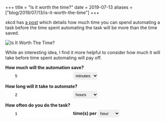 +++
title = "Is it worth the time?"
date = 2019-07-13
aliases = ["blog/2019/07/13/is-it-worth-the-time"]
+++

xkcd has [a post](https://xkcd.com/1205/) which details how much time you can spend automating a task before the time spent automating the task will be more than the time saved.

![Is It Worth The Time?](https://imgs.xkcd.com/comics/is_it_worth_the_time.png)

While an interesting idea, I find it more helpful to consider how much it will take before time spent automating will pay off.

<style>
#shavedTime, #automateTime, #periodTime,
#shavedUnit, #automateUnit, #periodUnit {
  padding: 0.3em;
  border-radius: 7px;
  border: 1px solid var(--accent-color);
}
#shavedTime, #automateTime, #periodTime {
  margin-left: 2em;
  margin-bottom: 1em;
  margin-top: 0.5em;
}

label {
  font-weight: bold;
}

#result {
  border: 1px solid var(--accent-color);
  background: var(--secondary-background);
  margin: 0.5em;
  padding: 0.5em;
}
</style>

<label>
  How much will the automation save?<br>
  <input id="shavedTime" type="number" value="5" min="1">
</label>
<select id="shavedUnit">
  <option value="second">seconds</option>
  <option value="minute" selected>minutes</option>
  <option value="hour">hours</option>
  <option value="day">days</option>
  <option value="week">weeks</option>
</select>

<br>

<label>
  How long will it take to automate?<br>
  <input id="automateTime" type="number" value="2" min="1">
</label>
<select id="automateUnit">
  <option value="second">seconds</option>
  <option value="minute">minutes</option>
  <option value="hour" selected>hours</option>
  <option value="day">days</option>
  <option value="week">weeks</option>
</select>

<br>

<label>
  How often do you do the task?<br>
  <input id="periodTime" type="number" value="1" min="1">
  time(s) per
</label>
<select id="periodUnit">
  <option value="minute">minute</option>
  <option value="hour" selected>hour</option>
  <option value="day">day</option>
  <option value="week">week</option>
  <option value="month">month</option>
</select>

<div id="result"></div>

<script src="/worth-the-time.js"></script>
